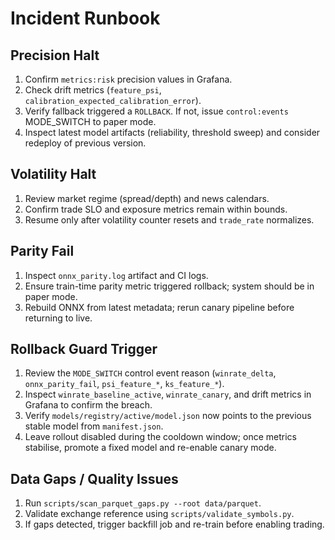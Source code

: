 # Incident Runbook

## Precision Halt
1. Confirm `metrics:risk` precision values in Grafana.
2. Check drift metrics (`feature_psi`, `calibration_expected_calibration_error`).
3. Verify fallback triggered a `ROLLBACK`. If not, issue `control:events` MODE_SWITCH to paper mode.
4. Inspect latest model artifacts (reliability, threshold sweep) and consider redeploy of previous version.

## Volatility Halt
1. Review market regime (spread/depth) and news calendars.
2. Confirm trade SLO and exposure metrics remain within bounds.
3. Resume only after volatility counter resets and `trade_rate` normalizes.

## Parity Fail
1. Inspect `onnx_parity.log` artifact and CI logs.
2. Ensure train-time parity metric triggered rollback; system should be in paper mode.
3. Rebuild ONNX from latest metadata; rerun canary pipeline before returning to live.

## Rollback Guard Trigger
1. Review the `MODE_SWITCH` control event reason (`winrate_delta`, `onnx_parity_fail`, `psi_feature_*`, `ks_feature_*`).
2. Inspect `winrate_baseline_active`, `winrate_canary`, and drift metrics in Grafana to confirm the breach.
3. Verify `models/registry/active/model.json` now points to the previous stable model from `manifest.json`.
4. Leave rollout disabled during the cooldown window; once metrics stabilise, promote a fixed model and re-enable canary mode.

## Data Gaps / Quality Issues
1. Run `scripts/scan_parquet_gaps.py --root data/parquet`.
2. Validate exchange reference using `scripts/validate_symbols.py`.
3. If gaps detected, trigger backfill job and re-train before enabling trading.
